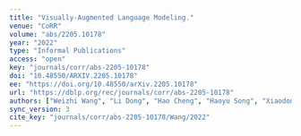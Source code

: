 ```yaml
---
title: "Visually-Augmented Language Modeling."
venue: "CoRR"
volume: "abs/2205.10178"
year: "2022"
type: "Informal Publications"
access: "open"
key: "journals/corr/abs-2205-10178"
doi: "10.48550/ARXIV.2205.10178"
ee: "https://doi.org/10.48550/arXiv.2205.10178"
url: "https://dblp.org/rec/journals/corr/abs-2205-10178"
authors: ["Weizhi Wang", "Li Dong", "Hao Cheng", "Haoyu Song", "Xiaodong Liu", "Xifeng Yan", "Jianfeng Gao", "Furu Wei"]
sync_version: 3
cite_key: "journals/corr/abs-2205-10178/Wang/2022"
---
```

